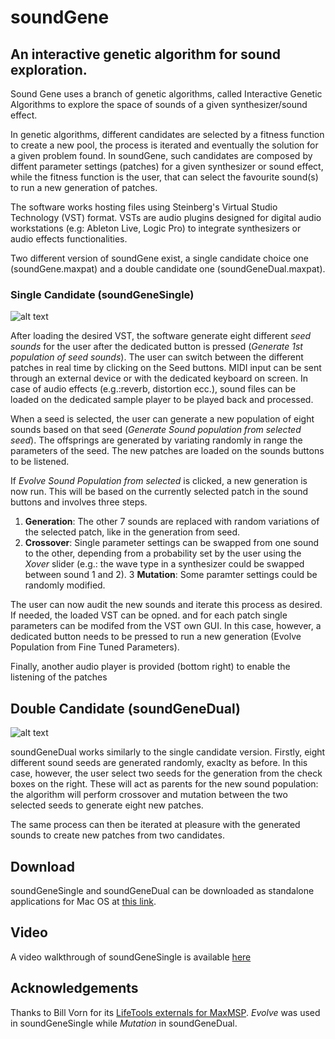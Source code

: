 # soundGene

## An interactive genetic algorithm for sound exploration.


Sound Gene uses a branch of genetic algorithms, called Interactive Genetic Algorithms to explore the space of sounds of a given synthesizer/sound effect. 

In genetic algorithms, different candidates are selected by a fitness function to create a new pool, the process is iterated and eventually the solution for a given problem found. In soundGene, such candidates are composed by diffent parameter settings (patches) for a given synthesizer or sound effect, while the fitness function is the user, that can select the favourite sound(s) to run a new generation of patches.

The software works hosting files using Steinberg's Virtual Studio Technology (VST) format. VSTs are audio plugins designed for digital audio workstations (e.g: Ableton Live, Logic Pro) to integrate synthesizers or audio effects functionalities.  

Two different version of soundGene exist, a single candidate choice one (soundGene.maxpat) and a double candidate one (soundGeneDual.maxpat).

### Single Candidate (soundGeneSingle)

![alt text](https://s9.postimg.cc/j86f27xbj/Screen_Shot_2018-05-25_at_10.26.59.png)

After loading the desired VST, the software generate eight different *seed sounds* for the user after the dedicated button is pressed (*Generate 1st population of seed sounds*). The user can switch between the different patches in real time by clicking on the Seed buttons. MIDI input can be sent through an external device or with the dedicated keyboard on screen. In case of audio effects (e.g.:reverb, distortion ecc.), sound files can be loaded on the  dedicated sample player to be played back and processed.

When a seed is selected, the user can generate a new population of eight sounds based on that seed (*Generate Sound population from selected seed*). The offsprings are generated by variating randomly in range the parameters of the seed. The new patches are loaded on the sounds buttons to be listened. 

If *Evolve Sound Population from selected* is clicked, a new generation is now run. This will be based on the currently selected patch in the sound buttons and involves three steps. 

1. **Generation**: The other 7 sounds are replaced with random variations of the selected patch, like in the generation from seed.
2. **Crossover**: Single parameter settings can be swapped from one sound to the other, depending from  a probability set by the user using the *Xover* slider (e.g.: the wave type in a synthesizer could be swapped between sound 1 and 2).
3 **Mutation**: Some paramter settings could be randomly modified. 

The user can now audit the new sounds and iterate this process as desired. If needed, the loaded VST can be opned. and for each patch single parameters can be modifed from the VST own GUI. In this case, however, a dedicated button needs to be pressed to run a new generation (Evolve Population from Fine Tuned Parameters). 

Finally, another audio player is provided (bottom right) to enable the listening of the patches 


##  Double Candidate (soundGeneDual)

![alt text](https://s9.postimg.cc/t4u0f0hvj/dualscreen.png)

soundGeneDual works similarly to the single candidate version. Firstly, eight different sound seeds are generated randomly, exaclty as before. In this case, however, the user select two seeds for the generation from the check boxes on the right. These will act as parents for the new sound population: the algorithm will perform crossover and mutation between the two selected seeds to generate eight new patches.

The same process can then be iterated at pleasure with the generated sounds to create new patches from two candidates. 

## Download

soundGeneSingle and soundGeneDual can be downloaded as standalone applications for Mac OS at [this link](https://drive.google.com/open?id=1--Gb8fwftNrHryhkHi0zLf5spPqGGwgT).

## Video 
A video walkthrough of soundGeneSingle is available [here](https://youtu.be/nvRyfEYu1qI)


## Acknowledgements 

Thanks to Bill Vorn for its [LifeTools externals for MaxMSP](http://billvorn.concordia.ca/research/software/lifetools.html). *Evolve* was used in soundGeneSingle while *Mutation* in soundGeneDual.











